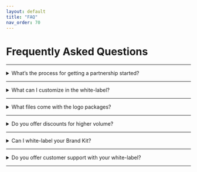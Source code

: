 ```yaml
---
layout: default
title: "FAQ"
nav_order: 70
---
```


# Frequently Asked Questions

---

<details>
    <summary>What’s the process for getting a partnership started?</summary>

    <p>Please review our <a href="https://docs.looka.com/technical.html">Technical Documentation</a> and see if you can test out the white-label logo maker on your website or app. Also, please review our <a href="https://docs.looka.com/pricing.html">Pricing</a> to see which plan makes the most sense for you.</p>

    <p>Once you’re ready to go, reach out to us at <a href="mailto:partnerships@looka.com">partnerships@looka.com</a> so we can chat about your pricing plan. We’ll send over a white-label agreement for you to sign.</p>

    <p>From there, our team will work with you to configure the white-label on your site and we’ll also set-up billing.</p>

    <p>Once that’s all done, we'll help you successfully launch your new logo maker!</p>
</details>

---

<details>
    <summary>What can I customize in the white-label?</summary>

    <p>Our logo maker is flexible and you’ll be able to customize the URL, typefaces, logo, and colors so that it matches perfectly with your site or app.</p>

</details>

---

<details>
    <summary>What files come with the logo packages?</summary>

    <p>Each logo package comes with multiple high-res file types (PNG, EPS, SVG, PDF) as well as multiple color variations (black, white, color, and transparent backgrounds).</p>

</details>

---

<details>
    <summary>Do you offer discounts for higher volume?</summary>

    <p>We do! Please reach out to us at <a href="mailto:partnerships@looka.com">partnerships@looka.com</a> so we can customize a pricing plan best suited to your needs.</p>
</details>

---

<details>
    <summary>Can I white-label your Brand Kit?</summary>

    <p>At this time, we're only white-labelling our logo maker. Feel free to check back later as this may change!</p>
</details>

---

<details>
    <summary>Do you offer customer support with your white-label?</summary>

    <p>Our customer support team consists of talented graphic designers who would assist your end users with using the logo maker, as well as any design-related requests (eg. tweaks to their logo design).</p> 
    <p>Our white-label logo maker includes 48-hour customer support by default. 24-hour customer support is available for an additional $1,000/month.</p> 
    <p>Please reach out to us at <a href="mailto:partnerships@looka.com">partnerships@looka.com</a> for more info.</p>
</details>

---
